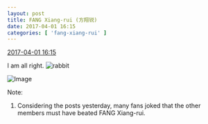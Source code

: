```yaml
---
layout: post
title: FANG Xiang-rui (方翔锐)
date: 2017-04-01 16:15
categories: [ 'fang-xiang-rui' ]
---
```


<div class="weibo-info">
  <a href="http://weibo.com/6117583008/ECv2z296M">2017-04-01 16:15</a>
</div>

I am all right. ![rabbit](http://img.t.sinajs.cn/t4/appstyle/expression/ext/normal/81/rabbit_org.gif)

<!-- more -->

![Image](https://wx2.sinaimg.cn/mw690/006G0KNGgy1fe790bwrelj30d60m70ug.jpg)

Note:
1. Considering the posts yesterday, many fans joked that the other members must have beated FANG Xiang-rui.
